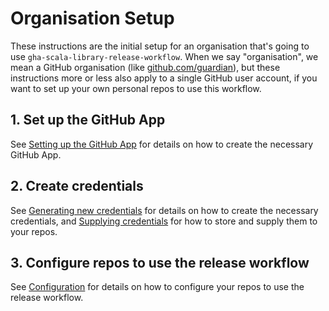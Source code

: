 # Organisation Setup

These instructions are the initial setup for an organisation that's going to use `gha-scala-library-release-workflow`.
When we say "organisation", we mean a GitHub organisation (like [github.com/guardian](https://github.com/guardian)), but
these instructions more or less also apply to a single GitHub user account, if you want to set up your own personal
repos to use this workflow.

## 1. Set up the GitHub App

See [Setting up the GitHub App](github-app.md) for details on how to create the necessary GitHub App.

## 2. Create credentials

See [Generating new credentials](credentials/generating-credentials.md) for details on how to create the necessary
credentials, and [Supplying credentials](credentials/supplying-credentials.md) for how to store and supply them to
your repos.

## 3. Configure repos to use the release workflow

See [Configuration](configuration.md) for details on how to configure your repos to use the release workflow.
